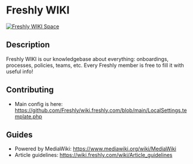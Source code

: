 # Freshly WIKI

[![Freshly WIKI Space](https://img.shields.io/badge/Freshly%20WIKI%20Space-link-green.svg?longCache=true&style=for-the-badge)](https://wiki.freshly.com/wiki/Main_Page)

## Description

Freshly WIKI is our knowledgebase about everything: onboardings, processes, policies, teams, etc. Every Freshly member is free to fill it with useful info!

## Contributing

+ Main config is here: https://github.com/Freshly/wiki.freshly.com/blob/main/LocalSettings.template.php

## Guides
+ Powered by MediaWiki: https://www.mediawiki.org/wiki/MediaWiki
+ Article guidelines: https://wiki.freshly.com/wiki/Article_guidelines
